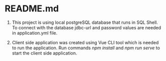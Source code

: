 # README.md

1. This project is using local postgreSQL database that runs in SQL Shell. To connect with the database jdbc-url and password values are needed in application.yml file.

2. Client side application was created using Vue CLI tool which is needed to run the application.  Run commands *npm install* and *npm run serve* to start the client side application.
